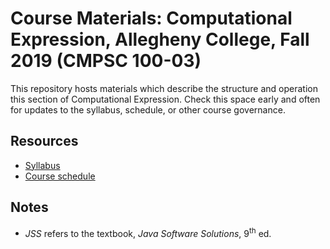 # Course Materials: Computational Expression, Allegheny College, Fall 2019 (CMPSC 100-03)
This repository hosts materials which describe the structure and operation this section of Computational Expression. Check this space early and often for updates to the syllabus, schedule, or other course governance.
## Resources
* [Syllabus](Syllabus/Syllabus.pdf)
* [Course schedule](https://docs.google.com/spreadsheets/d/1Cr8kZ5UySw0xhsUFBy_GY4ADZbqpMUgYo-SU2d-zQtE/edit?usp=sharing)
## Notes
* _JSS_ refers to the textbook, _Java Software Solutions_, 9<sup>th</sup> ed.